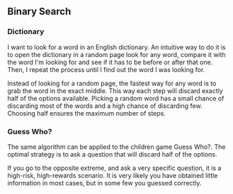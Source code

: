 ## Binary Search

### Dictionary

I want to look for a word in an English dictionary. An intuitive way to do it
is to open the dictionary in a random page look for any word, compare it with
the word I'm looking for and see if it has to be before or after that one.
Then, I repeat the process until I find out the word I was looking for.

Instead of looking for a random page, the fastest way for any word is to grab
the word in the exact middle. This way each step will discard exactly half of
the options available. Picking a random word has a small chance of discarding
most of the words and a high chance of discarding few. Choosing half ensures
the maximum number of steps.

### Guess Who?

The same algorithm can be applied to the children game Guess Who?. The optimal
strategy is to ask a question that will discard half of the options.

If you go to the opposite extreme, and ask a very specific question, it is
a high-risk, high-rewards scenario. It is very likely you have obtained little
information in most cases, but in some few you guessed correctly.
